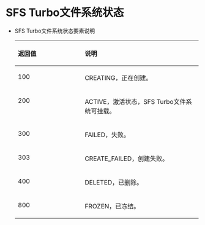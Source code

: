 # SFS Turbo文件系统状态<a name="ZH-CN_TOPIC_0171853672"></a>

-   SFS Turbo文件系统状态要素说明

    <a name="table17220191"></a>
    <table><thead align="left"><tr id="row1560372"><th class="cellrowborder" valign="top" width="36.36%" id="mcps1.1.3.1.1"><p id="p59281327"><a name="p59281327"></a><a name="p59281327"></a>返回值</p>
    </th>
    <th class="cellrowborder" valign="top" width="63.63999999999999%" id="mcps1.1.3.1.2"><p id="p37058195"><a name="p37058195"></a><a name="p37058195"></a>说明</p>
    </th>
    </tr>
    </thead>
    <tbody><tr id="row48923782"><td class="cellrowborder" valign="top" width="36.36%" headers="mcps1.1.3.1.1 "><p id="p3403443"><a name="p3403443"></a><a name="p3403443"></a>100</p>
    </td>
    <td class="cellrowborder" valign="top" width="63.63999999999999%" headers="mcps1.1.3.1.2 "><p id="p7243456"><a name="p7243456"></a><a name="p7243456"></a>CREATING，正在创建。</p>
    </td>
    </tr>
    <tr id="row38094393"><td class="cellrowborder" valign="top" width="36.36%" headers="mcps1.1.3.1.1 "><p id="p65747032"><a name="p65747032"></a><a name="p65747032"></a>200</p>
    </td>
    <td class="cellrowborder" valign="top" width="63.63999999999999%" headers="mcps1.1.3.1.2 "><p id="p23909408"><a name="p23909408"></a><a name="p23909408"></a>ACTIVE，激活状态，SFS Turbo文件系统可挂载。</p>
    </td>
    </tr>
    <tr id="row13858082"><td class="cellrowborder" valign="top" width="36.36%" headers="mcps1.1.3.1.1 "><p id="p48762873"><a name="p48762873"></a><a name="p48762873"></a>300</p>
    </td>
    <td class="cellrowborder" valign="top" width="63.63999999999999%" headers="mcps1.1.3.1.2 "><p id="p57478669"><a name="p57478669"></a><a name="p57478669"></a>FAILED，失败。</p>
    </td>
    </tr>
    <tr id="row47545977"><td class="cellrowborder" valign="top" width="36.36%" headers="mcps1.1.3.1.1 "><p id="p26018930"><a name="p26018930"></a><a name="p26018930"></a>303</p>
    </td>
    <td class="cellrowborder" valign="top" width="63.63999999999999%" headers="mcps1.1.3.1.2 "><p id="p27158620"><a name="p27158620"></a><a name="p27158620"></a>CREATE_FAILED，创建失败。</p>
    </td>
    </tr>
    <tr id="row43100995"><td class="cellrowborder" valign="top" width="36.36%" headers="mcps1.1.3.1.1 "><p id="p1519705"><a name="p1519705"></a><a name="p1519705"></a>400</p>
    </td>
    <td class="cellrowborder" valign="top" width="63.63999999999999%" headers="mcps1.1.3.1.2 "><p id="p55987251"><a name="p55987251"></a><a name="p55987251"></a>DELETED，已删除。</p>
    </td>
    </tr>
    <tr id="row34123213"><td class="cellrowborder" valign="top" width="36.36%" headers="mcps1.1.3.1.1 "><p id="p12516873"><a name="p12516873"></a><a name="p12516873"></a>800</p>
    </td>
    <td class="cellrowborder" valign="top" width="63.63999999999999%" headers="mcps1.1.3.1.2 "><p id="p7233789"><a name="p7233789"></a><a name="p7233789"></a>FROZEN，已冻结。</p>
    </td>
    </tr>
    </tbody>
    </table>


